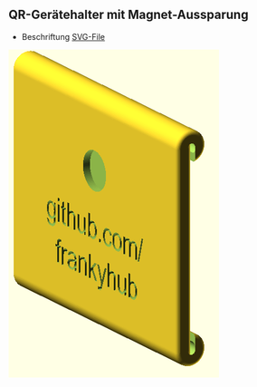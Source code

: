 ## QR-Gerätehalter mit Magnet-Aussparung

- Beschriftung [SVG-File](https://github.com/frankyhub/openscad-Beispiele/blob/master/035%20QR-Geraetehalter_Magnet/QR-Code-Geraete_Infos.svg)

![image](https://github.com/frankyhub/openscad-Beispiele/blob/master/035%20QR-Geraetehalter_Magnet/035%20QR_Halter_MagnetV1.png)

